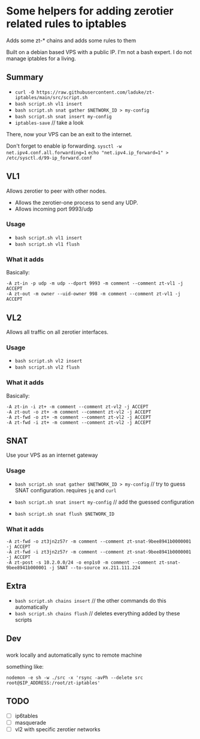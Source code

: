 # Some helpers for adding zerotier related rules to iptables
Adds some zt-* chains and adds some rules to them

Built on a debian based VPS with a public IP. 
I'm not a bash expert. I do not manage iptables for a living. 

## Summary
- `curl -O https://raw.githubusercontent.com/laduke/zt-iptables/main/src/script.sh`
- `bash script.sh vl1 insert`
- `bash script.sh snat gather $NETWORK_ID > my-config`
- `bash script.sh snat insert my-config` 
- `iptables-save` // take a look

There, now your VPS can be an exit to the internet.

Don't forget to enable ip forwarding.
`sysctl -w net.ipv4.conf.all.forwarding=1` 
`echo "net.ipv4.ip_forward=1" > /etc/sysctl.d/99-ip_forward.conf`

## VL1

Allows zerotier to peer with other nodes.

- Allows the zerotier-one process to send any UDP. 
- Allows incoming port 9993/udp

### Usage

- `bash script.sh vl1 insert`
- `bash script.sh vl1 flush`

### What it adds
Basically:

```shell
-A zt-in -p udp -m udp --dport 9993 -m comment --comment zt-vl1 -j ACCEPT
-A zt-out -m owner --uid-owner 998 -m comment --comment zt-vl1 -j ACCEPT
```


## VL2

Allows all traffic on all zerotier interfaces.

### Usage

- `bash script.sh vl2 insert`
- `bash script.sh vl2 flush`

### What it adds
Basically:

``` shell
-A zt-in -i zt+ -m comment --comment zt-vl2 -j ACCEPT
-A zt-out -o zt+ -m comment --comment zt-vl2 -j ACCEPT
-A zt-fwd -o zt+ -m comment --comment zt-vl2 -j ACCEPT
-A zt-fwd -i zt+ -m comment --comment zt-vl2 -j ACCEPT
```

## SNAT
Use your VPS as an internet gateway

### Usage
- `bash script.sh snat gather $NETWORK_ID > my-config` // try to guess SNAT configuration. requires `jq` and `curl` 

- `bash script.sh snat insert my-config` // add the guessed configuration
- `bash script.sh snat flush $NETWORK_ID` 

### What it adds

``` shell
-A zt-fwd -o zt3jn2z57r -m comment --comment zt-snat-9bee8941b0000001 -j ACCEPT
-A zt-fwd -i zt3jn2z57r -m comment --comment zt-snat-9bee8941b0000001 -j ACCEPT
-A zt-post -s 10.2.0.0/24 -o enp1s0 -m comment --comment zt-snat-9bee8941b000001 -j SNAT --to-source xx.211.111.224
```


## Extra

- `bash script.sh chains insert` // the other commands do this automatically
- `bash script.sh chains flush` // deletes everything added by these scripts

## Dev

### 
work locally and automatically sync to remote machine

something like:

```
nodemon -e sh -w ./src -x 'rsync -avPh --delete src root@$IP_ADDRESS:/root/zt-iptables'
```


## TODO
- [ ] ip6tables
- [ ] masquerade
- [ ] vl2 with specific zerotier networks
